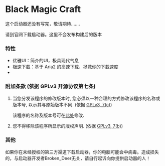 # Black Magic Craft

这个启动器还没有写完，敬请期待.......

请到官网下载启动器。这里不会发布构建后的版本

### 特性

- 优雅UI：简介的UI，极具现代气息
- 极速下载：基于 Aria2 的高速下载，拯救你的下载速度
- 

### 附加条款 (依据 GPLv3 开源协议第七条)
1. 当您分发该程序的修改版本时, 您必须以一种合理的方式修改该程序的名称或版本号, 以示其与原始版本不同. (依据 [GPLv3, 7(c)](https://github.com/huanghongxun/HMCL/blob/11820e31a85d8989e41d97476712b07e7094b190/LICENSE#L372-L374))

   该程序的名称及版本号可在[此处](https://github.com/huanghongxun/HMCL/blob/javafx/HMCL/src/main/java/org/jackhuang/hmcl/Metadata.java#L33-L35)修改.

2. 您不得移除该程序所显示的版权声明. (依据 [GPLv3, 7(b)](https://github.com/huanghongxun/HMCL/blob/11820e31a85d8989e41d97476712b07e7094b190/LICENSE#L368-L370))

### 其他

如果你在未经授权的第三方渠道下载启动器，你的电脑可能会中病毒。造成损失的，与启动器开发者Broken_Deer无关，请自行起诉向你提供启动器的人！
